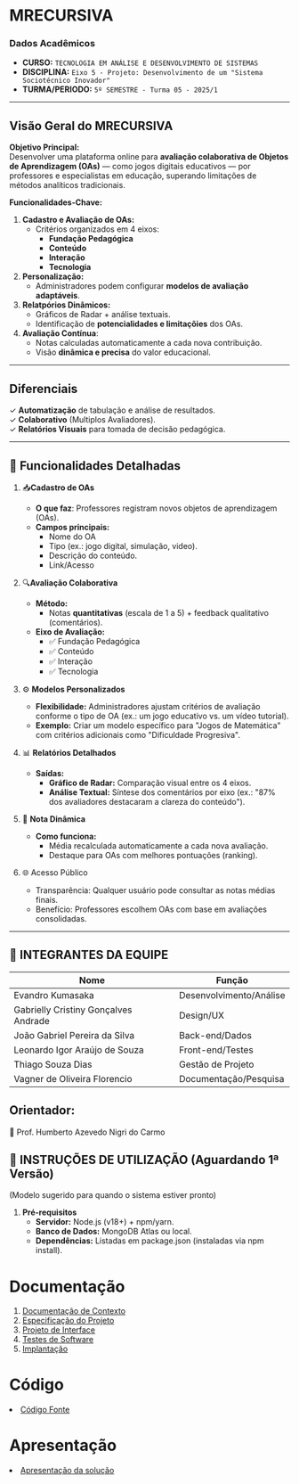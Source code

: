 # MRECURSIVA

### Dados Acadêmicos

- **CURSO:** `TECNOLOGIA EM ANÁLISE E DESENVOLVIMENTO DE SISTEMAS`
- **DISCIPLINA:** `Eixo 5 - Projeto: Desenvolvimento de um "Sistema Sociotécnico Inovador"`
- **TURMA/PERIODO:** `5º SEMESTRE - Turma 05 - 2025/1`

---

## Visão Geral do MRECURSIVA

**Objetivo Principal:** <br>
Desenvolver uma plataforma online para **avaliação colaborativa de Objetos de Aprendizagem (OAs)** — como jogos digitais educativos — por professores e especialistas em educação, superando limitações de métodos analíticos tradicionais.

**Funcionalidades-Chave:** <br>

1. **Cadastro e Avaliação de OAs:**
   - Critérios organizados em 4 eixos:
     - **Fundação Pedagógica**
     - **Conteúdo**
     - **Interação**
     - **Tecnologia**
2. **Personalização:**
   - Administradores podem configurar **modelos de avaliação adaptáveis**.
3. **Relatpórios Dinâmicos:**
   - Gráficos de Radar + análise textuais.
   - Identificação de **potencialidades e limitaçõies** dos OAs.
4. **Avaliação Contínua**:
   - Notas calculadas automaticamente a cada nova contribuição.
   - Visão **dinâmica e precisa** do valor educacional.

---

## Diferenciais

✓ **Automatização** de tabulação e análise de resultados. <br>
✓ **Colaborativo** (Multiplos Avaliadores). <br>
✓ **Relatórios Visuais** para tomada de decisão pedagógica.

---

## 📌 Funcionalidades Detalhadas

1. 📥**Cadastro de OAs**
   - **O que faz**: Professores registram novos objetos de aprendizagem (OAs).
   - **Campos principais:**
     - Nome do OA
     - Tipo (ex.: jogo digital, simulação, video).
     - Descrição do conteúdo.
     - Link/Acesso
2. 🔍**Avaliação Colaborativa**

   - **Método:**
     - Notas **quantitativas** (escala de 1 a 5) + feedback qualitativo (comentários).
   - **Eixo de Avaliação:**
     - ✅ Fundação Pedagógica
     - ✅ Conteúdo
     - ✅ Interação
     - ✅ Tecnologia

3. ⚙️ **Modelos Personalizados**

   - **Flexibilidade:** Administradores ajustam critérios de avaliação conforme o tipo de OA (ex.: um jogo educativo vs. um vídeo tutorial).
   - **Exemplo:** Criar um modelo específico para "Jogos de Matemática" com critérios adicionais como "Dificuldade Progresiva".

4. 📊 **Relatórios Detalhados**

   - **Saídas:**
     - **Gráfico de Radar:** Comparação visual entre os 4 eixos.
     - **Análise Textual:** Síntese dos comentários por eixo (ex.: "87% dos avaliadores destacaram a clareza do conteúdo").

5. 🔄 **Nota Dinâmica**

   - **Como funciona:**
     - Média recalculada automaticamente a cada nova avaliação.
     - Destaque para OAs com melhores pontuações (ranking).

6. 🌐 Acesso Público
   - Transparência: Qualquer usuário pode consultar as notas médias finais.
   - Benefício: Professores escolhem OAs com base em avaliações consolidadas.

---

## 👥 INTEGRANTES DA EQUIPE

| Nome                                 | Função                  |
| ------------------------------------ | ----------------------- |
| Evandro Kumasaka                     | Desenvolvimento/Análise |
| Gabrielly Cristiny Gonçalves Andrade | Design/UX               |
| João Gabriel Pereira da Silva        | Back-end/Dados          |
| Leonardo Igor Araújo de Souza        | Front-end/Testes        |
| Thiago Souza Dias                    | Gestão de Projeto       |
| Vagner de Oliveira Florencio         | Documentação/Pesquisa   |

## Orientador:

🔹 Prof. Humberto Azevedo Nigri do Carmo

## 📝 INSTRUÇÕES DE UTILIZAÇÃO (Aguardando 1ª Versão)

(Modelo sugerido para quando o sistema estiver pronto)

1. **Pré-requisitos**
   - **Servidor:** Node.js (v18+) + npm/yarn.
   - **Banco de Dados:** MongoDB Atlas ou local.
   - **Dependências:** Listadas em package.json (instaladas via npm install).

# Documentação

<ol>
<li><a href="documentos/01-Documentação de Contexto.md"> Documentação de Contexto</a></li>
<li><a href="documentos/02-Especificação do Projeto.md"> Especificação do Projeto</a></li>
<li><a href="documentos/03-Projeto de Interface.md"> Projeto de Interface</a></li>
<li><a href="documentos/04-Testes de Software.md"> Testes de Software</a></li>
<li><a href="documentos/05-Implantação.md"> Implantação</a></li>
</ol>

# Código

<li><a href="codigo-fonte/README.md"> Código Fonte</a></li>

# Apresentação

<li><a href="apresentacao/README.md"> Apresentação da solução</a></li>
